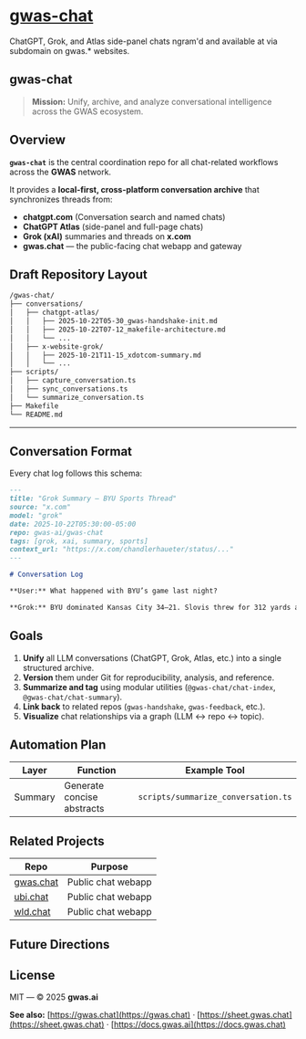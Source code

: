 # [gwas-chat](https://github.com/gwas-ai/gwas-chat)

ChatGPT, Grok, and Atlas side-panel chats ngram'd and available at via subdomain on gwas.* websites.


## gwas-chat

> **Mission:** Unify, archive, and analyze conversational intelligence across the GWAS ecosystem.

## Overview

**`gwas-chat`** is the central coordination repo for all chat-related workflows across the **GWAS** network.  

It provides a **local-first, cross-platform conversation archive** that synchronizes threads from:

- **chatgpt.com** (Conversation search and named chats)
- **ChatGPT Atlas** (side-panel and full-page chats)
- **Grok (xAI)** summaries and threads on **x.com**
- **gwas.chat** — the public-facing chat webapp and gateway

## Draft Repository Layout

```txt
/gwas-chat/
├── conversations/
│   ├── chatgpt-atlas/
│   │   ├── 2025-10-22T05-30_gwas-handshake-init.md
│   │   ├── 2025-10-22T07-12_makefile-architecture.md
│   │   └── ...
│   ├── x-website-grok/
│   │   ├── 2025-10-21T11-15_xdotcom-summary.md
│   │   └── ...
├── scripts/
│   ├── capture_conversation.ts
│   ├── sync_conversations.ts
│   └── summarize_conversation.ts
├── Makefile
└── README.md
```

---

## Conversation Format

Every chat log follows this schema:

```markdown
---
title: "Grok Summary — BYU Sports Thread"
source: "x.com"
model: "grok"
date: 2025-10-22T05:30:00-05:00
repo: gwas-ai/gwas-chat
tags: [grok, xai, summary, sports]
context_url: "https://x.com/chandlerhaueter/status/..."
---

# Conversation Log

**User:** What happened with BYU’s game last night?

**Grok:** BYU dominated Kansas City 34–21. Slovis threw for 312 yards and 3 TDs.
```

## Goals

1. **Unify** all LLM conversations (ChatGPT, Grok, Atlas, etc.) into a single structured archive.
2. **Version** them under Git for reproducibility, analysis, and reference.
3. **Summarize and tag** using modular utilities (`@gwas-chat/chat-index`, `@gwas-chat/chat-summary`).
4. **Link back** to related repos (`gwas-handshake`, `gwas-feedback`, etc.).
5. **Visualize** chat relationships via a graph (LLM ↔ repo ↔ topic).

## Automation Plan

| Layer     | Function                            | Example Tool                        |
| --------- | ----------------------------------- | ----------------------------------- |
| Summary   | Generate concise abstracts          | `scripts/summarize_conversation.ts` |

## Related Projects

| Repo                           | Purpose            |
| ------------------------------ | ------------------ |
| [gwas.chat](https://gwas.chat) | Public chat webapp |
| [ubi.chat](https://ubi.chat)   | Public chat webapp |
| [wld.chat](https://ubi.chat)   | Public chat webapp |

## Future Directions

## License

MIT — © 2025 **gwas.ai**

**See also:** [https://gwas.chat](https://gwas.chat) · [https://sheet.gwas.chat](https://sheet.gwas.chat) · [https://docs.gwas.ai](https://docs.gwas.chat)
